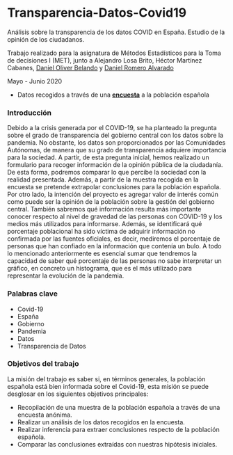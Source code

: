 # Transparencia-Datos-Covid19
Análisis sobre la transparencia de los datos COVID en España. Estudio de la opinión de los ciudadanos. 

Trabajo realizado para la asignatura de Métodos Estadísticos para la Toma de decisiones I (MET), junto a Alejandro Losa Brito, Héctor Martínez Cabanes, [Daniel Oliver Belando](https://github.com/PandAsGod) y [Daniel Romero Alvarado](https://github.com/Daniframe)

Mayo - Junio 2020

- Datos recogidos a través de una [**encuesta**](https://docs.google.com/forms/d/e/1FAIpQLSd8v4PzO35ZYIcIoVyjPksgCv64A-V_fobk89YpSyDWc-xsNw/viewform) a la población española 

### Introducción
Debido a la crisis generada por el COVID-19, se ha planteado la pregunta sobre el grado de transparencia del gobierno central con los datos sobre la pandemia. No obstante, los datos son proporcionados por las Comunidades Autónomas, de manera que su grado de transparencia adquiere importancia para la sociedad. A partir, de esta pregunta inicial, hemos realizado un formulario para recoger información de la opinión pública de la ciudadanía. De esta forma, podremos comparar lo que percibe la sociedad con la realidad presentada. Además, a partir de la muestra recogida en la encuesta se pretende extrapolar conclusiones para la población española. 
Por otro lado, la intención del proyecto es agregar valor de interés común como puede ser la opinión de la población sobre la gestión del gobierno central. También sabremos qué información resulta más importante conocer respecto al nivel de gravedad de las personas con COVID-19 y los medios más utilizados para informarse. Además, se identificará qué porcentaje poblacional ha sido víctima de adquirir información no confirmada por las fuentes oficiales, es decir, mediremos el porcentaje de personas que han confiado en la información que contenía un bulo. 
A todo lo mencionado anteriormente es esencial sumar que tendremos la capacidad de saber qué porcentaje de las personas no sabe interpretar un gráfico, en concreto un histograma, que es el más utilizado para representar la evolución de la pandemia. 

### Palabras clave
- Covid-19
- España
- Gobierno
- Pandemia
- Datos
- Transparencia de Datos

### Objetivos del trabajo
La misión del trabajo es saber si, en términos generales, la población española está bien informada sobre el Covid-19, esta misión se puede desglosar en los siguientes objetivos principales:
- Recopilación de una muestra de la población española a través de una encuesta anónima.
- Realizar un análisis de los datos recogidos en la encuesta.
- Realizar inferencia para extraer conclusiones respecto de la población española.
- Comparar las conclusiones extraídas con nuestras hipótesis iniciales.

